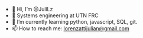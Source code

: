 - 👋 Hi, I’m @JuliLz
- 👀 Systems engineering at UTN FRC
- 🌱 I’m currently learning python, javascript, SQL, git.
- 📫 How to reach me: lorenzattijulian@gmail.com
